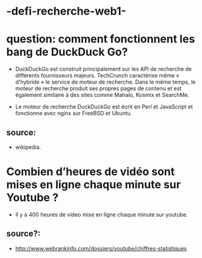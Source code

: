 # -defi-recherche-web1-
# question: comment fonctionnent les bang de DuckDuck Go?
* DuckDuckGo est construit principalement sur les API de recherche de différents fournisseurs majeurs. TechCrunch caractérise même « d'hybride » le service de moteur de recherche. Dans le même temps, le moteur de recherche produit ses propres pages de contenu et est également similaire à des sites comme Mahalo, Kosmix et SearchMe.

* Le moteur de recherche DuckDuckGo est écrit en Perl et JavaScript et fonctionne avec nginx sur FreeBSD et Ubuntu.

## source:
* wikipedia.

# Combien d’heures de vidéo sont mises en ligne chaque minute sur Youtube ?
* Il y a 400 heures de video mise en ligne chaque minute sur youtube.

## source?:
* http://www.webrankinfo.com/dossiers/youtube/chiffres-statistiques